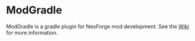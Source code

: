 # ModGradle

ModGradle is a gradle plugin for NeoForge mod development. See the [Wiki](https://moddingx.org/wiki/modgradle) for more information.
